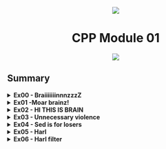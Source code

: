 <p align="center">
    <img src="https://www.42porto.com/wp-content/uploads/2024/08/42-Porto-Horizontal.png"/>
</p>
<h1 align="center">CPP Module 01</h1>
<p align="center">
    <img src="https://github.com/user-attachments/assets/123c3d97-b5e6-4227-9891-3de007036138"/>
</p>

## Summary

<details>
<summary><b>Ex00 - BraiiiiiiinnnzzzZ </b></summary>
    <p> The goal of this exercise is to create a class (Zombie) and then create objects of this class, allocating memory on the stack or on the heap using <b>new</b>. With this, we should understand that objects created on the stack are only available within the scope in which they were created. On the other hand, objects created on the heap can be used outside of the scope where they were created.
    In the case where memory is being allocated on the <b>heap</b>, we need to use delete at the end of the program execution to avoid <b>memory leaks</b>.
    </p>
    <b>Create an object by allocating memory on the heap</b>
    <img width="888" height="330" alt="Image" src="https://github.com/user-attachments/assets/35b32d9d-ad26-49ab-bb36-267f093190b0" />
    <b>Safely delete the memory:</b>
    <img width="1108" height="368" alt="Image" src="https://github.com/user-attachments/assets/e1bf00ea-470e-4a4d-be83-f864a7763d6a" />
</details>


<details>
<summary><b>Ex01 -Moar brainz! </b></summary>
<p>
The goal of this exercise is to create a method that allows us to create multiple objects of the same class, again allocating memory on the heap. Basically, we receive the number of objects as a parameter, and when we use new, we use this size to allocate memory for all the objects at once. It's important to ensure that, when the program ends, we delete all the created objects to avoid memory leaks.
<img width="1040" height="444" alt="Image" src="https://github.com/user-attachments/assets/9ce77347-2793-481a-92fb-8fbd2887acb6" />
When we delete the objects, we do not need to do it in a loop. We just need to treat the object as an array of objects <b>([])</b>, and all the objects inside will be deleted.
<img width="1074" height="482" alt="Image" src="https://github.com/user-attachments/assets/f4f90d34-b9fc-4252-a36c-b8369b7c3895" />
</p>
</details>

<details>
    <summary><b>Ex02 - HI THIS IS BRAIN </b></summary>
    <p> The goal of this exercise is to understand the difference between a pointer and a reference to the memory address of a variable (in this case, a string). This concept has already been used extensively in previous exercises in C.
    </p>
</details>

<details> 
    <summary><b>Ex03 - Unnecessary violence </b></summary>
    <p> The goal of this exercise is to understand when we should use pointers or references off one object.
    </p>
    <p>HumanA takes the Weapon in its constructor, meaning, it will always have a weapon. So it’s best to use a <b>reference</b> here because HumanA expects the weapon to exist and never change which weapon it refers to. This way, the reference guarantees there’s always a valid weapon.</p>
    <p>HumanB does not take a Weapon in the constructor and may not have one at all initially, So you need to store the weapon as a <b>pointer</b> because it might point to nullptr (no weapon).You can later assign it a valid weapon using a setter function. This gives flexibility to have no weapon or change the weapon during runtime.
    </p>
</details>

<details> 
    <summary><b>Ex04 - Sed is for losers </b></summary>
    <p> The goal of this exercise is to understand how to use some C++ functions to read from a file and then use the string class to manipulate the content of that file. Its main goal is to replace every occurrence of one string with another string.
    </p>
</details>

<details> 
    <summary><b>Ex05 - Harl</b></summary>
    <p>The goal of this exercise is to use pointers to member functions. Instead of using several if/else statements or a switch case, we create an array of pointers to functions and, based on the given input, select the appropriate function to call. This reduces code complexity and makes it easier to understand.
    <img width="1816" height="634" alt="Image" src="https://github.com/user-attachments/assets/512f84d3-102c-46f7-a3f3-f0cddc64f2fa" />
    </p>
</details>

<details> 
    <summary><b>Ex06 - Harl filter</b></summary>
    <p>In this exercise, we implement a switch-case statement to select from an array of functions the one that handles the level entered by the user. Each level corresponds to the position of the function in the array. </p>
</details>